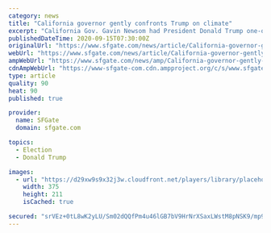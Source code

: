 ```yaml
---
category: news
title: "California governor gently confronts Trump on climate"
excerpt: "California Gov. Gavin Newsom had President Donald Trump one-on-one on live TV Monday, a perfect opportunity to spar with Democrats' public enemy No. 1 just 50 days before the election. But Newsom dropped the fiery tone he has employed in recent weeks about climate change and its role in five of the largest fires California has ever seen."
publishedDateTime: 2020-09-15T07:30:00Z
originalUrl: "https://www.sfgate.com/news/article/California-governor-gently-confronts-Trump-on-15566922.php"
webUrl: "https://www.sfgate.com/news/article/California-governor-gently-confronts-Trump-on-15566922.php"
ampWebUrl: "https://www.sfgate.com/news/amp/California-governor-gently-confronts-Trump-on-15566922.php"
cdnAmpWebUrl: "https://www-sfgate-com.cdn.ampproject.org/c/s/www.sfgate.com/news/amp/California-governor-gently-confronts-Trump-on-15566922.php"
type: article
quality: 90
heat: 90
published: true

provider:
  name: SFGate
  domain: sfgate.com

topics:
  - Election
  - Donald Trump

images:
  - url: "https://d29xw9s9x32j3w.cloudfront.net/players/library/placeholder.png"
    width: 375
    height: 211
    isCached: true

secured: "srVEz+0tL8wK2yLU/Sm02dQQfPm4u46lGB7bV9HrNrXSaxLWstM8pNSK9/mp9SocEq5GyjTsXZV5bgMJsd+6YPmU3EIm6WZHGLHesNUL4ZZVq9BKQR0tqrLdth5JuWKmSgnhPAL68YRw5/VAbHHscYmZBtl/a0aJUYHpIzU7Gd/8bDAgaxXCClPfBcA/D5ZkTIPdp1o7LVR5msmpOL28s4sdCel5g3XeJnwgzeBGFIbyVe541aHDQ645w8/M2s6GXH6sOLnIjAUnesjd467p2yG80HehrFfsIKk4qiSCOica0dTQiBZiTH8353OE2O/IvCWSpexCoe6RfSSLA/o8Cz+VQI1R1mk14hbDAjZoPpA=;r8BRTOE+3sQarKjcobZj+w=="
---
```


